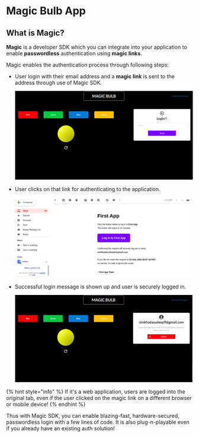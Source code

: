 # Magic Bulb App

## What is Magic?

**Magic** is a developer SDK which you can integrate into your application to enable **passwordless** authentication using **magic links**.

Magic enables the authentication process through following steps:

* User login with their email address and a **magic link** is sent to the address through use of Magic SDK.

  ![](../../.gitbook/assets/login.png)

* User clicks on that link for authenticating to the application.

  ![](../../.gitbook/assets/link.png)

* Successful login message is shown up and user is securely logged in.

  ![](../../.gitbook/assets/logout.png)

{% hint style="info" %}
If it's a web application, users are logged into the original tab, even if the user clicked on the magic link on a different browser or mobile device!
{% endhint %}

Thus with Magic SDK, you can enable blazing-fast, hardware-secured, passwordless login with a few lines of code. It is also plug-n-playable even if you already have an existing auth solution!

